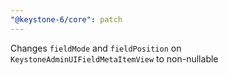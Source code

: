 ```yaml
---
"@keystone-6/core": patch
---
```


Changes `fieldMode` and `fieldPosition` on `KeystoneAdminUIFieldMetaItemView` to non-nullable
